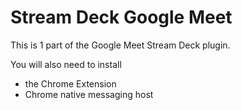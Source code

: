 # Stream Deck Google Meet

This is 1 part of the Google Meet Stream Deck plugin. 

You will also need to install 
- the Chrome Extension
- Chrome native messaging host
